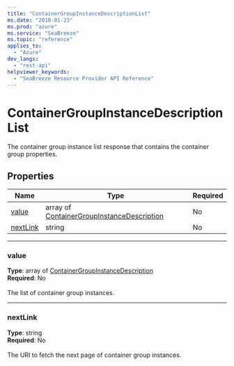 ```yaml
---
title: "ContainerGroupInstanceDescriptionList"
ms.date: "2018-01-23"
ms.prod: "azure"
ms.service: "SeaBreeze"
ms.topic: "reference"
applies_to: 
  - "Azure"
dev_langs: 
  - "rest-api"
helpviewer_keywords: 
  - "SeaBreeze Resource Provider API Reference"
---
```

# ContainerGroupInstanceDescriptionList

The container group instance list response that contains the container group properties.

## Properties
| Name | Type | Required |
| --- | --- | --- |
| [value](#value) | array of [ContainerGroupInstanceDescription](seabreeze-model-containergroupinstancedescription.md) | No |
| [nextLink](#nextlink) | string | No |

____
### value
__Type__: array of [ContainerGroupInstanceDescription](seabreeze-model-containergroupinstancedescription.md) <br/>
__Required__: No<br/>
<br/>
The list of container group instances.

____
### nextLink
__Type__: string <br/>
__Required__: No<br/>
<br/>
The URI to fetch the next page of container group instances.
